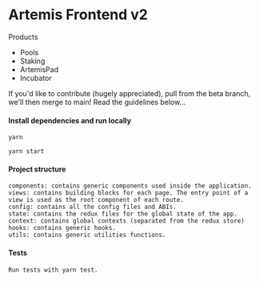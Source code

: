 # Artemis Frontend v2

Products
- Pools
- Staking
- ArtemisPad
- Incubator

If you'd like to contribute (hugely appreciated), pull from the beta branch, we'll then merge to main! Read the guidelines below...

#### Install dependencies and run locally

    yarn

    yarn start  
    
#### Project structure

    components: contains generic components used inside the application.
    views: contains building blocks for each page. The entry point of a view is used as the root component of each route.
    config: contains all the config files and ABIs.
    state: contains the redux files for the global state of the app.
    context: contains global contexts (separated from the redux store)
    hooks: contains generic hooks.
    utils: contains generic utilities functions.

#### Tests

    Run tests with yarn test.

